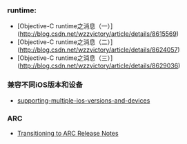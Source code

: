 
### runtime:
* [Objective-C runtime之消息（一）] (http://blog.csdn.net/wzzvictory/article/details/8615569)
* [Objective-C runtime之消息（二）] (http://blog.csdn.net/wzzvictory/article/details/8624057)
* [Objective-C runtime之消息（三）] (http://blog.csdn.net/wzzvictory/article/details/8629036)

### 兼容不同iOS版本和设备
* [supporting-multiple-ios-versions-and-devices](http://www.raywenderlich.com/42591/supporting-multiple-ios-versions-and-devices)


### ARC
* [Transitioning to ARC Release Notes](https://developer.apple.com/library/mac/releasenotes/ObjectiveC/RN-TransitioningToARC/Introduction/Introduction.html#//apple_ref/doc/uid/TP40011226)

